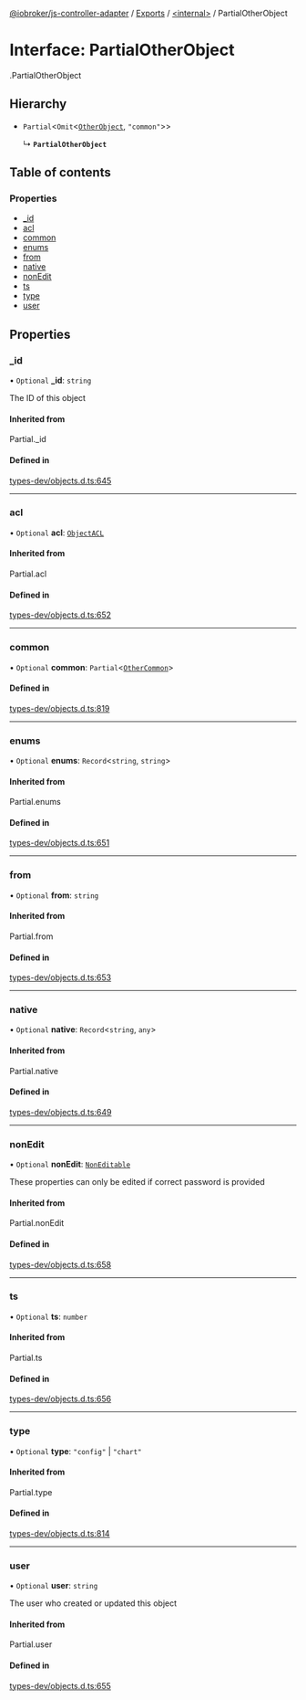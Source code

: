 [@iobroker/js-controller-adapter](../README.md) / [Exports](../modules.md) / [<internal\>](../modules/internal_.md) / PartialOtherObject

# Interface: PartialOtherObject

[<internal>](../modules/internal_.md).PartialOtherObject

## Hierarchy

- `Partial`<`Omit`<[`OtherObject`](internal_.OtherObject.md), ``"common"``\>\>

  ↳ **`PartialOtherObject`**

## Table of contents

### Properties

- [\_id](internal_.PartialOtherObject.md#_id)
- [acl](internal_.PartialOtherObject.md#acl)
- [common](internal_.PartialOtherObject.md#common)
- [enums](internal_.PartialOtherObject.md#enums)
- [from](internal_.PartialOtherObject.md#from)
- [native](internal_.PartialOtherObject.md#native)
- [nonEdit](internal_.PartialOtherObject.md#nonedit)
- [ts](internal_.PartialOtherObject.md#ts)
- [type](internal_.PartialOtherObject.md#type)
- [user](internal_.PartialOtherObject.md#user)

## Properties

### \_id

• `Optional` **\_id**: `string`

The ID of this object

#### Inherited from

Partial.\_id

#### Defined in

[types-dev/objects.d.ts:645](https://github.com/ioBroker/ioBroker.js-controller/blob/297e6576/packages/types-dev/objects.d.ts#L645)

___

### acl

• `Optional` **acl**: [`ObjectACL`](internal_.ObjectACL.md)

#### Inherited from

Partial.acl

#### Defined in

[types-dev/objects.d.ts:652](https://github.com/ioBroker/ioBroker.js-controller/blob/297e6576/packages/types-dev/objects.d.ts#L652)

___

### common

• `Optional` **common**: `Partial`<[`OtherCommon`](internal_.OtherCommon.md)\>

#### Defined in

[types-dev/objects.d.ts:819](https://github.com/ioBroker/ioBroker.js-controller/blob/297e6576/packages/types-dev/objects.d.ts#L819)

___

### enums

• `Optional` **enums**: `Record`<`string`, `string`\>

#### Inherited from

Partial.enums

#### Defined in

[types-dev/objects.d.ts:651](https://github.com/ioBroker/ioBroker.js-controller/blob/297e6576/packages/types-dev/objects.d.ts#L651)

___

### from

• `Optional` **from**: `string`

#### Inherited from

Partial.from

#### Defined in

[types-dev/objects.d.ts:653](https://github.com/ioBroker/ioBroker.js-controller/blob/297e6576/packages/types-dev/objects.d.ts#L653)

___

### native

• `Optional` **native**: `Record`<`string`, `any`\>

#### Inherited from

Partial.native

#### Defined in

[types-dev/objects.d.ts:649](https://github.com/ioBroker/ioBroker.js-controller/blob/297e6576/packages/types-dev/objects.d.ts#L649)

___

### nonEdit

• `Optional` **nonEdit**: [`NonEditable`](internal_.NonEditable.md)

These properties can only be edited if correct password is provided

#### Inherited from

Partial.nonEdit

#### Defined in

[types-dev/objects.d.ts:658](https://github.com/ioBroker/ioBroker.js-controller/blob/297e6576/packages/types-dev/objects.d.ts#L658)

___

### ts

• `Optional` **ts**: `number`

#### Inherited from

Partial.ts

#### Defined in

[types-dev/objects.d.ts:656](https://github.com/ioBroker/ioBroker.js-controller/blob/297e6576/packages/types-dev/objects.d.ts#L656)

___

### type

• `Optional` **type**: ``"config"`` \| ``"chart"``

#### Inherited from

Partial.type

#### Defined in

[types-dev/objects.d.ts:814](https://github.com/ioBroker/ioBroker.js-controller/blob/297e6576/packages/types-dev/objects.d.ts#L814)

___

### user

• `Optional` **user**: `string`

The user who created or updated this object

#### Inherited from

Partial.user

#### Defined in

[types-dev/objects.d.ts:655](https://github.com/ioBroker/ioBroker.js-controller/blob/297e6576/packages/types-dev/objects.d.ts#L655)
